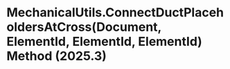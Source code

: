 # MechanicalUtils.ConnectDuctPlaceholdersAtCross(Document, ElementId, ElementId, ElementId) Method (2025.3)

﻿